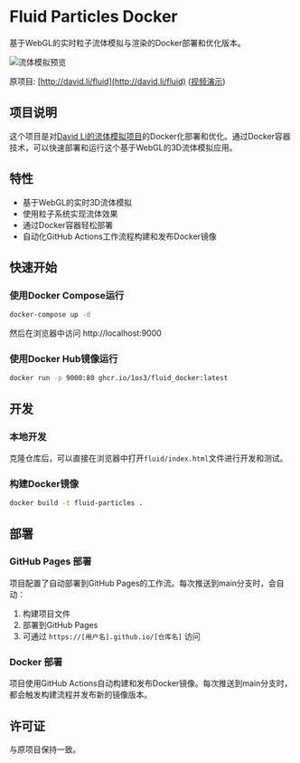 # Fluid Particles Docker

基于WebGL的实时粒子流体模拟与渲染的Docker部署和优化版本。

![流体模拟预览](http://david.li/images/fluidgithub.png)

原项目: [http://david.li/fluid](http://david.li/fluid) ([视频演示](http://www.youtube.com/watch?v=DhNt_A3k4B4))

## 项目说明

这个项目是对[David Li的流体模拟项目](http://david.li/fluid)的Docker化部署和优化。通过Docker容器技术，可以快速部署和运行这个基于WebGL的3D流体模拟应用。

## 特性

- 基于WebGL的实时3D流体模拟
- 使用粒子系统实现流体效果
- 通过Docker容器轻松部署
- 自动化GitHub Actions工作流程构建和发布Docker镜像

## 快速开始

### 使用Docker Compose运行

```bash
docker-compose up -d
```

然后在浏览器中访问 http://localhost:9000

### 使用Docker Hub镜像运行

```bash
docker run -p 9000:80 ghcr.io/1os3/fluid_docker:latest
```

## 开发

### 本地开发

克隆仓库后，可以直接在浏览器中打开`fluid/index.html`文件进行开发和测试。

### 构建Docker镜像

```bash
docker build -t fluid-particles .
```

## 部署

### GitHub Pages 部署

项目配置了自动部署到GitHub Pages的工作流。每次推送到main分支时，会自动：

1. 构建项目文件
2. 部署到GitHub Pages
3. 可通过 `https://[用户名].github.io/[仓库名]` 访问

### Docker 部署

项目使用GitHub Actions自动构建和发布Docker镜像。每次推送到main分支时，都会触发构建流程并发布新的镜像版本。

## 许可证

与原项目保持一致。
